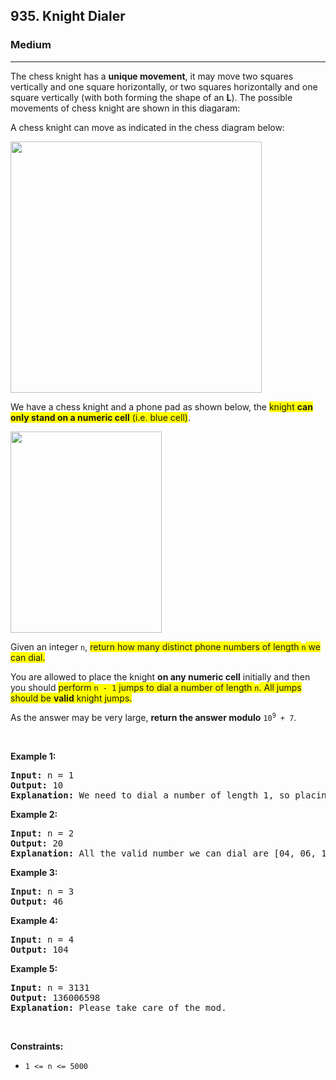 <h2>935. Knight Dialer</h2><h3>Medium</h3><hr><div><p>The chess knight has a <strong>unique movement</strong>,&nbsp;it may move two squares vertically and one square horizontally, or two squares horizontally and one square vertically (with both forming the shape of an <strong>L</strong>). The possible movements of chess knight are shown in this diagaram:</p>

<p>A chess knight can move as indicated in the chess diagram below:</p>
<img alt="" src="https://assets.leetcode.com/uploads/2020/08/18/chess.jpg" style="width: 402px; height: 402px;">
<p>We have a chess knight and a phone pad as shown below, the <span class="highlighter--highlighted" style="background-color: yellow;" data-highlight-id="1">knight </span><strong><span class="highlighter--highlighted" style="background-color: yellow;" data-highlight-id="1">can only stand on a numeric cell</span></strong><span class="highlighter--highlighted" style="background-color: yellow;" data-highlight-id="1">&nbsp;(i.e. blue cell)</span>.</p>
<img alt="" src="https://assets.leetcode.com/uploads/2020/08/18/phone.jpg" style="width: 242px; height: 322px;">
<p>Given an integer <code>n</code>, <span class="highlighter--highlighted" style="background-color: yellow;" data-highlight-id="0">return how many distinct phone numbers of length </span><code><span class="highlighter--highlighted" style="background-color: yellow;" data-highlight-id="0">n</span></code><span class="highlighter--highlighted" style="background-color: yellow;" data-highlight-id="0"> we can dial.</span></p>

<p>You are allowed to place the knight <strong>on any numeric cell</strong> initially and then you should <span class="highlighter--highlighted" style="background-color: yellow;" data-highlight-id="2">perform </span><code><span class="highlighter--highlighted" style="background-color: yellow;" data-highlight-id="2">n - 1</span></code><span class="highlighter--highlighted" style="background-color: yellow;" data-highlight-id="2"> jumps to dial a number of length </span><code><span class="highlighter--highlighted" style="background-color: yellow;" data-highlight-id="2">n</span></code><span class="highlighter--highlighted" style="background-color: yellow;" data-highlight-id="2">. All jumps should be </span><strong><span class="highlighter--highlighted" style="background-color: yellow;" data-highlight-id="2">valid</span></strong><span class="highlighter--highlighted" style="background-color: yellow;" data-highlight-id="2"> knight jumps.</span></p>

<p>As the answer may be very large, <strong>return the answer modulo</strong> <code>10<sup>9</sup> + 7</code>.</p>

<p>&nbsp;</p>
<p><strong>Example 1:</strong></p>

<pre><strong>Input:</strong> n = 1
<strong>Output:</strong> 10
<strong>Explanation:</strong> We need to dial a number of length 1, so placing the knight over any numeric cell of the 10 cells is sufficient.
</pre>

<p><strong>Example 2:</strong></p>

<pre><strong>Input:</strong> n = 2
<strong>Output:</strong> 20
<strong>Explanation:</strong> All the valid number we can dial are [04, 06, 16, 18, 27, 29, 34, 38, 40, 43, 49, 60, 61, 67, 72, 76, 81, 83, 92, 94]
</pre>

<p><strong>Example 3:</strong></p>

<pre><strong>Input:</strong> n = 3
<strong>Output:</strong> 46
</pre>

<p><strong>Example 4:</strong></p>

<pre><strong>Input:</strong> n = 4
<strong>Output:</strong> 104
</pre>

<p><strong>Example 5:</strong></p>

<pre><strong>Input:</strong> n = 3131
<strong>Output:</strong> 136006598
<strong>Explanation:</strong> Please take care of the mod.
</pre>

<p>&nbsp;</p>
<p><strong>Constraints:</strong></p>

<ul>
	<li><code>1 &lt;= n &lt;= 5000</code></li>
</ul>
</div>